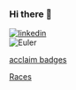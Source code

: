 ### Hi there 👋

[![linkedin](https://img.shields.io/badge/-@vkumbasar-313131?style=flat-square&labelColor=313131&logo=LinkedIn&logoColor=white&color=313131)](https://www.linkedin.com/in/vkumbasar/)  
![Euler](https://projecteuler.net/profile/vkumbasar.png)

[acclaim badges](https://www.youracclaim.com/users/volkan-kumbasar/badges)

[Races](https://kumbasar.github.io/races/)
